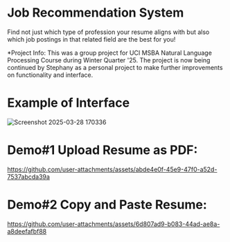 # Job Recommendation System

Find not just which type of profession your resume aligns with but also which job postings in that related field are the best for you!

*Project Info: This was a group project for UCI MSBA Natural Language Processing Course during Winter Quarter '25. The project is now being continued by Stephany as a personal project to make further improvements 
on functionality and interface. 

# Example of Interface

![Screenshot 2025-03-28 170336](https://github.com/user-attachments/assets/a3fd4985-942d-48ea-800e-ada31d87fe37)

# Demo#1 Upload Resume as PDF:

https://github.com/user-attachments/assets/abde4e0f-45e9-47f0-a52d-7537abcda39a

# Demo#2 Copy and Paste Resume:



https://github.com/user-attachments/assets/6d807ad9-b083-44ad-ae8a-a8deefafbf88


